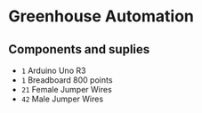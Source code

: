 # Greenhouse Automation

## Components and suplies

* `1` Arduino Uno R3
* `1` Breadboard 800 points
* `21` Female Jumper Wires
* `42` Male Jumper Wires
